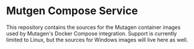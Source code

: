 # Mutgen Compose Service

This repository contains the sources for the Mutagen container images used by
Mutagen's Docker Compose integration. Support is currently limited to Linux, but
the sources for Windows images will live here as well.
